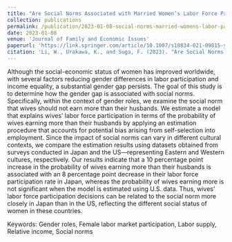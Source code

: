 ```yaml
---
title: "Are Social Norms Associated with Married Women’s Labor Force Participation? A Comparison of Japan and the United States"
collection: publications
permalink: /publication/2023-01-08-social-norms-married-womens-labor-participation
date: 2023-01-08
venue: 'Journal of Family and Economic Issues'
paperurl: 'https://link.springer.com/article/10.1007/s10834-021-09815-y'
citation: 'Li, W., Urakawa, K., and Suga, F. (2023). "Are Social Norms Associated with Married Women’s Labor Force Participation? A Comparison of Japan and the United States." <i>Journal of Family and Economic Issues</i>, 44(1), 193-205.'
---
```



Although the social-economic status of women has improved worldwide, with several factors reducing gender differences in labor participation and income equality, a substantial gender gap persists. The goal of this study is to determine how the gender gap is associated with social norms. Specifically, within the context of gender roles, we examine the social norm that wives should not earn more than their husbands. We estimate a model that explains wives’ labor force participation in terms of the probability of wives earning more than their husbands by applying an estimation procedure that accounts for potential bias arising from self-selection into employment. Since the impact of social norms can vary in different cultural contexts, we compare the estimation results using datasets obtained from surveys conducted in Japan and the US—representing Eastern and Western cultures, respectively. Our results indicate that a 10 percentage point increase in the probability of wives earning more than their husbands is associated with an 8 percentage point decrease in their labor force participation rate in Japan, whereas the probability of wives earning more is not significant when the model is estimated using U.S. data. Thus, wives’ labor force participation decisions can be related to the social norm more closely in Japan than in the US, reflecting the different social status of women in these countries.

Keywords: Gender roles, Female labor market participation, Labor supply, Relative income, Social norms
